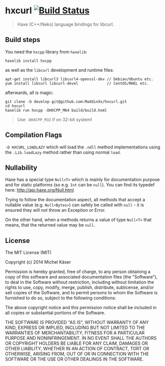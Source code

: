 # hxcurl [![Build Status](https://ci.rackster.ch/buildStatus/icon?job=hxcurl)](https://ci.rackster.ch/job/hxcurl/)

> Haxe (C++/Neko) language bindings for libcurl.

## Build steps

You need the `hxcpp` library from `haxelib`:

    haxelib install hxcpp

as well as the `libcurl` development and runtime files:

    apt-get install libcurl3 libcurl4-openssl-dev // Debian/Ubuntu etc.
    yum install libcurl libcurl-devel             // CentOS/RHEL etc.

afterwards, all is magic:

    git clone -b develop git@github.com:MaddinXx/hxcurl.git
    cd hxcurl
    haxelib run hxcpp -DHXCPP_M64 build/build.hxml

> Use `-DHXCPP_M32` if on 32-bit system!

## Compilation Flags

`-D HXCURL_LOADLAZY` which will load the `.ndll` method implementations using the `.Lib.loadLazy` method rather than using normal `load`.

## Nullability

Haxe has a special type `Null<T>` which is mainly for documentation purpose and for static platforms (so e.g. `Int` can be `null`). You can find its typedef here: http://api.haxe.org/Null.html

Trying to follow the documentation aspect, all methods that accept a nullable value (e.g. `Null<Bytes>`) can safely be called with `null` - it is ensured they will _not_ throw an Exception or Error.

On the other hand, when a methods returns a value of type `Null<T>` that means, that the returned value may be `null`.

## License

The MIT License (MIT)

Copyright (c) 2014 Michel Käser

Permission is hereby granted, free of charge, to any person obtaining a copy
of this software and associated documentation files (the "Software"), to deal
in the Software without restriction, including without limitation the rights
to use, copy, modify, merge, publish, distribute, sublicense, and/or sell
copies of the Software, and to permit persons to whom the Software is
furnished to do so, subject to the following conditions:

The above copyright notice and this permission notice shall be included in
all copies or substantial portions of the Software.

THE SOFTWARE IS PROVIDED "AS IS", WITHOUT WARRANTY OF ANY KIND, EXPRESS OR
IMPLIED, INCLUDING BUT NOT LIMITED TO THE WARRANTIES OF MERCHANTABILITY,
FITNESS FOR A PARTICULAR PURPOSE AND NONINFRINGEMENT. IN NO EVENT SHALL THE
AUTHORS OR COPYRIGHT HOLDERS BE LIABLE FOR ANY CLAIM, DAMAGES OR OTHER
LIABILITY, WHETHER IN AN ACTION OF CONTRACT, TORT OR OTHERWISE, ARISING FROM,
OUT OF OR IN CONNECTION WITH THE SOFTWARE OR THE USE OR OTHER DEALINGS IN
THE SOFTWARE.



